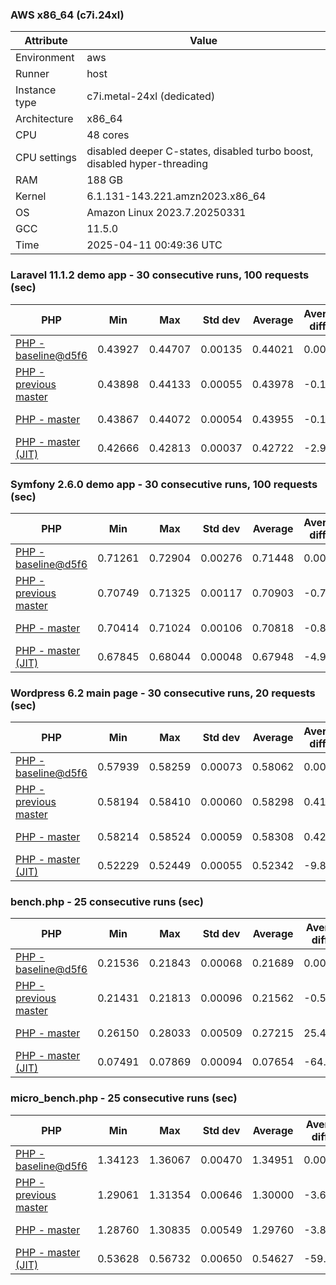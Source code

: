 ### AWS x86_64 (c7i.24xl)

|  Attribute    |     Value      |
|---------------|----------------|
| Environment   |aws|
| Runner        |host|
| Instance type |c7i.metal-24xl (dedicated)|
| Architecture  |x86_64
| CPU           |48 cores|
| CPU settings  |disabled deeper C-states, disabled turbo boost, disabled hyper-threading|
| RAM           |188 GB|
| Kernel        |6.1.131-143.221.amzn2023.x86_64|
| OS            |Amazon Linux 2023.7.20250331|
| GCC           |11.5.0|
| Time          |2025-04-11 00:49:36 UTC|

### Laravel 11.1.2 demo app - 30 consecutive runs, 100 requests (sec)

|     PHP     |     Min     |     Max     |    Std dev   |   Average  |  Average diff % |   Median   | Median diff % |     Memory    |
|-------------|-------------|-------------|--------------|------------|-----------------|------------|---------------|---------------|
|[PHP - baseline@d5f6](https://github.com/php/php-src/commit/d5f6e56610)|0.43927|0.44707|0.00135|0.44021|0.00%|0.43999|0.00%|41.84 MB|
|[PHP - previous master](https://github.com/php/php-src/commit/787f26c882)|0.43898|0.44133|0.00055|0.43978|-0.10%|0.43965|-0.08%|41.89 MB|
|[PHP - master](https://github.com/php/php-src/commit/10b2754056)|0.43867|0.44072|0.00054|0.43955|-0.15%|0.43943|-0.13%|41.89 MB|
|[PHP - master (JIT)](https://github.com/php/php-src/commit/10b2754056)|0.42666|0.42813|0.00037|0.42722|-2.95%|0.42717|-2.92%|50.86 MB|

### Symfony 2.6.0 demo app - 30 consecutive runs, 100 requests (sec)

|     PHP     |     Min     |     Max     |    Std dev   |   Average  |  Average diff % |   Median   | Median diff % |     Memory    |
|-------------|-------------|-------------|--------------|------------|-----------------|------------|---------------|---------------|
|[PHP - baseline@d5f6](https://github.com/php/php-src/commit/d5f6e56610)|0.71261|0.72904|0.00276|0.71448|0.00%|0.71396|0.00%|37.50 MB|
|[PHP - previous master](https://github.com/php/php-src/commit/787f26c882)|0.70749|0.71325|0.00117|0.70903|-0.76%|0.70880|-0.72%|37.57 MB|
|[PHP - master](https://github.com/php/php-src/commit/10b2754056)|0.70414|0.71024|0.00106|0.70818|-0.88%|0.70818|-0.81%|37.57 MB|
|[PHP - master (JIT)](https://github.com/php/php-src/commit/10b2754056)|0.67845|0.68044|0.00048|0.67948|-4.90%|0.67949|-4.83%|44.60 MB|

### Wordpress 6.2 main page - 30 consecutive runs, 20 requests (sec)

|     PHP     |     Min     |     Max     |    Std dev   |   Average  |  Average diff % |   Median   | Median diff % |     Memory    |
|-------------|-------------|-------------|--------------|------------|-----------------|------------|---------------|---------------|
|[PHP - baseline@d5f6](https://github.com/php/php-src/commit/d5f6e56610)|0.57939|0.58259|0.00073|0.58062|0.00%|0.58054|0.00%|43.05 MB|
|[PHP - previous master](https://github.com/php/php-src/commit/787f26c882)|0.58194|0.58410|0.00060|0.58298|0.41%|0.58282|0.39%|42.97 MB|
|[PHP - master](https://github.com/php/php-src/commit/10b2754056)|0.58214|0.58524|0.00059|0.58308|0.42%|0.58300|0.42%|42.97 MB|
|[PHP - master (JIT)](https://github.com/php/php-src/commit/10b2754056)|0.52229|0.52449|0.00055|0.52342|-9.85%|0.52348|-9.83%|62.14 MB|

### bench.php - 25 consecutive runs (sec)

|     PHP     |     Min     |     Max     |    Std dev   |   Average  |  Average diff % |   Median   | Median diff % |     Memory    |
|-------------|-------------|-------------|--------------|------------|-----------------|------------|---------------|---------------|
|[PHP - baseline@d5f6](https://github.com/php/php-src/commit/d5f6e56610)|0.21536|0.21843|0.00068|0.21689|0.00%|0.21687|0.00%|26.22 MB|
|[PHP - previous master](https://github.com/php/php-src/commit/787f26c882)|0.21431|0.21813|0.00096|0.21562|-0.59%|0.21533|-0.71%|26.17 MB|
|[PHP - master](https://github.com/php/php-src/commit/10b2754056)|0.26150|0.28033|0.00509|0.27215|25.48%|0.27141|25.15%|26.17 MB|
|[PHP - master (JIT)](https://github.com/php/php-src/commit/10b2754056)|0.07491|0.07869|0.00094|0.07654|-64.71%|0.07654|-64.71%|27.40 MB|

### micro_bench.php - 25 consecutive runs (sec)

|     PHP     |     Min     |     Max     |    Std dev   |   Average  |  Average diff % |   Median   | Median diff % |     Memory    |
|-------------|-------------|-------------|--------------|------------|-----------------|------------|---------------|---------------|
|[PHP - baseline@d5f6](https://github.com/php/php-src/commit/d5f6e56610)|1.34123|1.36067|0.00470|1.34951|0.00%|1.34990|0.00%|20.48 MB|
|[PHP - previous master](https://github.com/php/php-src/commit/787f26c882)|1.29061|1.31354|0.00646|1.30000|-3.67%|1.30064|-3.65%|20.44 MB|
|[PHP - master](https://github.com/php/php-src/commit/10b2754056)|1.28760|1.30835|0.00549|1.29760|-3.85%|1.29658|-3.95%|20.44 MB|
|[PHP - master (JIT)](https://github.com/php/php-src/commit/10b2754056)|0.53628|0.56732|0.00650|0.54627|-59.52%|0.54543|-59.59%|21.82 MB|
